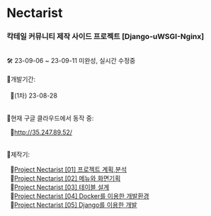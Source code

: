 # Nectarist<br>
### 칵테일 커뮤니티 제작 사이드 프로젝트 [Django-uWSGI-Nginx]<br>
<br>
🛠️ 23-09-06 ~ 23-09-11 미완성, 실시간 수정중<br>
<br>
🌟개발기간:
<br><br>
&nbsp;&nbsp;🔸(1차) 23-08-28<br>
<br>

🌟현재 구글 클라우드에서 동작 중:

&nbsp;&nbsp;🔸http://35.247.89.52/<br>
<br>

🌟제작기:

&nbsp;&nbsp;🔸[Project Nectarist \[01\] 프로젝트 계획,분석](https://lizzyleedev.github.io/project/20230827/project_00001)<br>
&nbsp;&nbsp;🔸[Project Nectarist \[02\] 메뉴와 화면기획](https://lizzyleedev.github.io/project/20230827/project_00002)<br>
&nbsp;&nbsp;🔸[Project Nectarist \[03\] 테이블 설계](https://lizzyleedev.github.io/project/20230827/project_00003)<br>
&nbsp;&nbsp;🔸[Project Nectarist \[04\] Docker를 이용한 개발환경](https://lizzyleedev.github.io/project/20230827/project_00004)<br>
&nbsp;&nbsp;🔸[Project Nectarist \[05\] Django를 이용한 개발](https://lizzyleedev.github.io/project/20230827/project_0000)<br>
